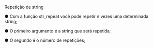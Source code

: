 Repetição de string

● Com a função str_repeat você pode repetir n vezes uma determinada string;

● O primeiro argumento é a string que será repetida;

● O segundo é o número de repetições;